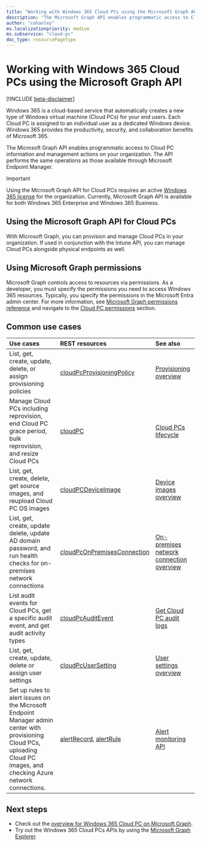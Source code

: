 ```yaml
---
title: "Working with Windows 365 Cloud PCs using the Microsoft Graph API"
description: "The Microsoft Graph API enables programmatic access to Cloud PC information and management actions on your organization."
author: "cohanley"
ms.localizationpriority: medium
ms.subservice: "cloud-pc"
doc_type: resourcePageType
---
```


# Working with Windows 365 Cloud PCs using the Microsoft Graph API

[!INCLUDE [beta-disclaimer](../../includes/beta-disclaimer.md)]

Windows 365 is a cloud-based service that automatically creates a new type of Windows virtual machine (Cloud PCs) for your end users. Each Cloud PC is assigned to an individual user as a  dedicated Windows device. Windows 365 provides the productivity, security, and collaboration benefits of Microsoft 365.

The Microsoft Graph API enables programmatic access to Cloud PC information and management actions on your organization. The API performs the same operations as those available through Microsoft Endpoint Manager.

> [!IMPORTANT]
> Using the Microsoft Graph API for Cloud PCs requires an active [Windows 365 license](https://www.microsoft.com/windows-365) for the organization. Currently, Microsoft Graph API is available for both Windows 365 Enterprise and Windows 365 Business.

## Using the Microsoft Graph API for Cloud PCs

With Microsoft Graph, you can provision and manage Cloud PCs in your organization. If used in conjunction with the Intune API, you can manage Cloud PCs alongside physical endpoints as well.

## Using Microsoft Graph permissions

Microsoft Graph controls access to resources via permissions. As a developer, you must specify the permissions you need to access Windows 365 resources. Typically, you specify the permissions in the Microsoft Entra admin center. For more information, see [Microsoft Graph permissions reference](/graph/permissions-reference) and navigate to the [Cloud PC permissions](/graph/permissions-reference#cloud-pc-permissions) section.

## Common use cases

|Use cases|REST resources|See also|
|:---|:---|:---|
|List, get, create, update, delete, or assign provisioning policies|[cloudPcProvisioningPolicy](../resources/cloudpcprovisioningpolicy.md)|[Provisioning overview](/windows-365/enterprise/provisioning)|
|Manage Cloud PCs including reprovision, end Cloud PC grace period, bulk reprovision, and resize Cloud PCs|[cloudPC](../resources/cloudpc.md)|[Cloud PCs lifecycle](/windows-365/enterprise/lifecycle)|
|List, get, create, delete, get source images, and reupload Cloud PC OS images|[cloudPCDeviceImage](../resources/cloudpcdeviceimage.md)|[Device images overview](/windows-365/enterprise/device-images)|
|List, get, create, update delete, update AD domain password, and run health checks for on-premises network connections|[cloudPcOnPremisesConnection](../resources/cloudpconpremisesconnection.md)|[On-premises network connection overview](/windows-365/enterprise/on-premises-network-connections)|
|List audit events for Cloud PCs, get a specific audit event, and get audit activity types|[cloudPcAuditEvent](../resources/cloudpcauditevent.md)|[Get Cloud PC audit logs](/windows-365/enterprise/get-cloud-pc-audit-logs-using-powershell)|
|List, get, create, update, delete or assign user settings|[cloudPcUserSetting](../resources/cloudpcusersetting.md)|[User settings overview](../resources/cloudpcusersetting.md)|
|Set up rules to alert issues on the Microsoft Endpoint Manager admin center with provisioning Cloud PCs, uploading Cloud PC images, and checking Azure network connections. |[alertRecord](devicemanagement-alertrecord.md), [alertRule](devicemanagement-alertrule.md) | [Alert monitoring API](devicemanagement-monitoring.md) |

## Next steps
- Check out the [overview for Windows 365 Cloud PC on Microsoft Graph](/graph/cloudpc-concept-overview).
- Try out the Windows 365 Cloud PCs APIs by using the [Microsoft Graph Explorer](https://developer.microsoft.com/graph/graph-explorer).
